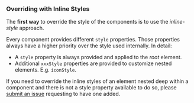 ### Overriding with Inline Styles

The **first way** to override the style of the components is to use the _inline-style_ approach.

Every component provides different `style` properties. Those properties always have
a higher priority over the style used internally.
In detail:

- A `style` property is always provided and applied to the _root_ element.
- Additional `xxxStyle` properties are provided to customize nested elements.
  E.g. `iconStyle`.

If you need to override the inline styles of an element nested deep within a component and there is not a style property available to do so, please [submit an issue](https://github.com/callemall/material-ui/issues) requesting to have one added.
